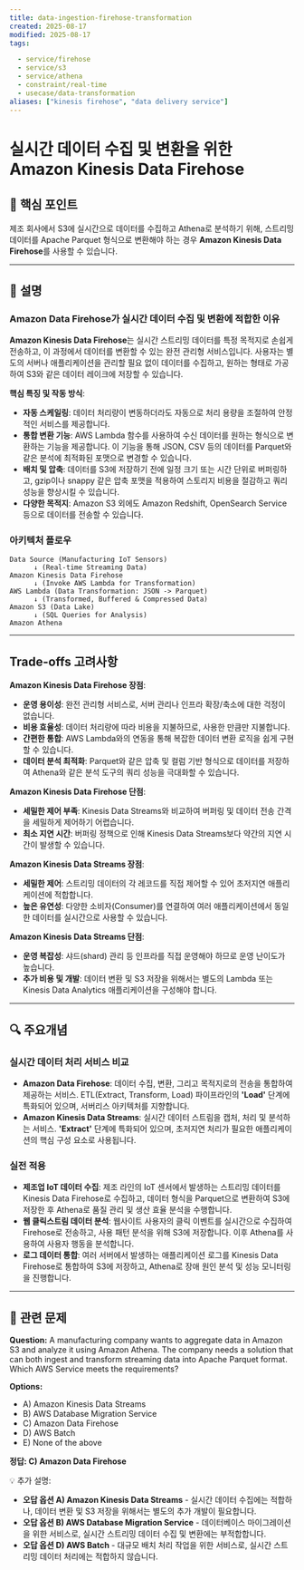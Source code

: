```yaml
---
title: data-ingestion-firehose-transformation
created: 2025-08-17
modified: 2025-08-17
tags:

  - service/firehose
  - service/s3
  - service/athena
  - constraint/real-time
  - usecase/data-transformation
aliases: ["kinesis firehose", "data delivery service"]
---
```


# 실시간 데이터 수집 및 변환을 위한 Amazon Kinesis Data Firehose

## 🎯 핵심 포인트

제조 회사에서 S3에 실시간으로 데이터를 수집하고 Athena로 분석하기 위해, 스트리밍 데이터를 Apache Parquet 형식으로 변환해야 하는 경우 **Amazon Kinesis Data Firehose**를 사용할 수 있습니다.

-----

## 📝 설명

### Amazon Data Firehose가 실시간 데이터 수집 및 변환에 적합한 이유

**Amazon Kinesis Data Firehose**는 실시간 스트리밍 데이터를 특정 목적지로 손쉽게 전송하고, 이 과정에서 데이터를 변환할 수 있는 완전 관리형 서비스입니다. 사용자는 별도의 서버나 애플리케이션을 관리할 필요 없이 데이터를 수집하고, 원하는 형태로 가공하여 S3와 같은 데이터 레이크에 저장할 수 있습니다.

**핵심 특징 및 작동 방식**:

  * **자동 스케일링**: 데이터 처리량이 변동하더라도 자동으로 처리 용량을 조절하여 안정적인 서비스를 제공합니다.
  * **통합 변환 기능**: AWS Lambda 함수를 사용하여 수신 데이터를 원하는 형식으로 변환하는 기능을 제공합니다. 이 기능을 통해 JSON, CSV 등의 데이터를 Parquet와 같은 분석에 최적화된 포맷으로 변경할 수 있습니다.
  * **배치 및 압축**: 데이터를 S3에 저장하기 전에 일정 크기 또는 시간 단위로 버퍼링하고, gzip이나 snappy 같은 압축 포맷을 적용하여 스토리지 비용을 절감하고 쿼리 성능을 향상시킬 수 있습니다.
  * **다양한 목적지**: Amazon S3 외에도 Amazon Redshift, OpenSearch Service 등으로 데이터를 전송할 수 있습니다.

### 아키텍처 플로우

```
Data Source (Manufacturing IoT Sensors)
      ↓ (Real-time Streaming Data)
Amazon Kinesis Data Firehose
      ↓ (Invoke AWS Lambda for Transformation)
AWS Lambda (Data Transformation: JSON -> Parquet)
      ↓ (Transformed, Buffered & Compressed Data)
Amazon S3 (Data Lake)
      ↓ (SQL Queries for Analysis)
Amazon Athena
```

-----

## Trade-offs 고려사항

**Amazon Kinesis Data Firehose 장점**:

  * **운영 용이성**: 완전 관리형 서비스로, 서버 관리나 인프라 확장/축소에 대한 걱정이 없습니다.
  * **비용 효율성**: 데이터 처리량에 따라 비용을 지불하므로, 사용한 만큼만 지불합니다.
  * **간편한 통합**: AWS Lambda와의 연동을 통해 복잡한 데이터 변환 로직을 쉽게 구현할 수 있습니다.
  * **데이터 분석 최적화**: Parquet와 같은 압축 및 컬럼 기반 형식으로 데이터를 저장하여 Athena와 같은 분석 도구의 쿼리 성능을 극대화할 수 있습니다.

**Amazon Kinesis Data Firehose 단점**:

  * **세밀한 제어 부족**: Kinesis Data Streams와 비교하여 버퍼링 및 데이터 전송 간격을 세밀하게 제어하기 어렵습니다.
  * **최소 지연 시간**: 버퍼링 정책으로 인해 Kinesis Data Streams보다 약간의 지연 시간이 발생할 수 있습니다.

**Amazon Kinesis Data Streams 장점**:

  * **세밀한 제어**: 스트리밍 데이터의 각 레코드를 직접 제어할 수 있어 초저지연 애플리케이션에 적합합니다.
  * **높은 유연성**: 다양한 소비자(Consumer)를 연결하여 여러 애플리케이션에서 동일한 데이터를 실시간으로 사용할 수 있습니다.

**Amazon Kinesis Data Streams 단점**:

  * **운영 복잡성**: 샤드(shard) 관리 등 인프라를 직접 운영해야 하므로 운영 난이도가 높습니다.
  * **추가 비용 및 개발**: 데이터 변환 및 S3 저장을 위해서는 별도의 Lambda 또는 Kinesis Data Analytics 애플리케이션을 구성해야 합니다.

-----

## 🔍 주요개념

### 실시간 데이터 처리 서비스 비교

  * **Amazon Data Firehose**: 데이터 수집, 변환, 그리고 목적지로의 전송을 통합하여 제공하는 서비스. ETL(Extract, Transform, Load) 파이프라인의 **'Load'** 단계에 특화되어 있으며, 서버리스 아키텍처를 지향합니다.
  * **Amazon Kinesis Data Streams**: 실시간 데이터 스트림을 캡처, 처리 및 분석하는 서비스. **'Extract'** 단계에 특화되어 있으며, 초저지연 처리가 필요한 애플리케이션의 핵심 구성 요소로 사용됩니다.

### 실전 적용

  * **제조업 IoT 데이터 수집**: 제조 라인의 IoT 센서에서 발생하는 스트리밍 데이터를 Kinesis Data Firehose로 수집하고, 데이터 형식을 Parquet으로 변환하여 S3에 저장한 후 Athena로 품질 관리 및 생산 효율 분석을 수행합니다.
  * **웹 클릭스트림 데이터 분석**: 웹사이트 사용자의 클릭 이벤트를 실시간으로 수집하여 Firehose로 전송하고, 사용 패턴 분석을 위해 S3에 저장합니다. 이후 Athena를 사용하여 사용자 행동을 분석합니다.
  * **로그 데이터 통합**: 여러 서버에서 발생하는 애플리케이션 로그를 Kinesis Data Firehose로 통합하여 S3에 저장하고, Athena로 장애 원인 분석 및 성능 모니터링을 진행합니다.

-----

## 📝 관련 문제

**Question:** A manufacturing company wants to aggregate data in Amazon S3 and analyze it using Amazon Athena. The company needs a solution that can both ingest and transform streaming data into Apache Parquet format.
Which AWS Service meets the requirements?

**Options:**

  * A) Amazon Kinesis Data Streams
  * B) AWS Database Migration Service
  * C) Amazon Data Firehose
  * D) AWS Batch
  * E) None of the above

**정답: C) Amazon Data Firehose**

💡 추가 설명:

  * **오답 옵션 A) Amazon Kinesis Data Streams** - 실시간 데이터 수집에는 적합하나, 데이터 변환 및 S3 저장을 위해서는 별도의 추가 개발이 필요합니다.
  * **오답 옵션 B) AWS Database Migration Service** - 데이터베이스 마이그레이션을 위한 서비스로, 실시간 스트리밍 데이터 수집 및 변환에는 부적합합니다.
  * **오답 옵션 D) AWS Batch** - 대규모 배치 처리 작업을 위한 서비스로, 실시간 스트리밍 데이터 처리에는 적합하지 않습니다.